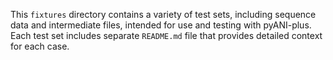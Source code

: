 This `fixtures` directory contains a variety of test sets, including sequence data and intermediate files, intended for use and testing with pyANI-plus. Each test set includes separate `README.md` file that provides detailed context for each case.
